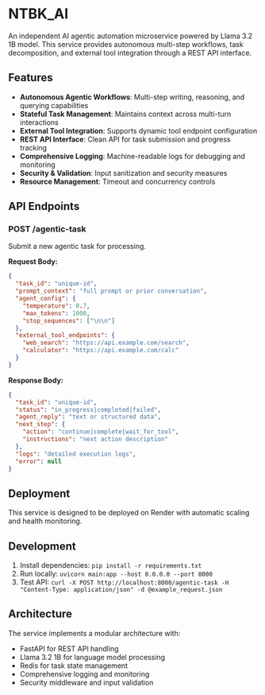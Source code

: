 # NTBK_AI

An independent AI agentic automation microservice powered by Llama 3.2 1B model. This service provides autonomous multi-step workflows, task decomposition, and external tool integration through a REST API interface.

## Features

- **Autonomous Agentic Workflows**: Multi-step writing, reasoning, and querying capabilities
- **Stateful Task Management**: Maintains context across multi-turn interactions
- **External Tool Integration**: Supports dynamic tool endpoint configuration
- **REST API Interface**: Clean API for task submission and progress tracking
- **Comprehensive Logging**: Machine-readable logs for debugging and monitoring
- **Security & Validation**: Input sanitization and security measures
- **Resource Management**: Timeout and concurrency controls

## API Endpoints

### POST /agentic-task

Submit a new agentic task for processing.

**Request Body:**
```json
{
  "task_id": "unique-id",
  "prompt_context": "full prompt or prior conversation",
  "agent_config": {
    "temperature": 0.7,
    "max_tokens": 1000,
    "stop_sequences": ["\n\n"]
  },
  "external_tool_endpoints": {
    "web_search": "https://api.example.com/search",
    "calculator": "https://api.example.com/calc"
  }
}
```

**Response Body:**
```json
{
  "task_id": "unique-id",
  "status": "in_progress|completed|failed",
  "agent_reply": "text or structured data",
  "next_step": {
    "action": "continue|complete|wait_for_tool",
    "instructions": "next action description"
  },
  "logs": "detailed execution logs",
  "error": null
}
```

## Deployment

This service is designed to be deployed on Render with automatic scaling and health monitoring.

## Development

1. Install dependencies: `pip install -r requirements.txt`
2. Run locally: `uvicorn main:app --host 0.0.0.0 --port 8000`
3. Test API: `curl -X POST http://localhost:8000/agentic-task -H "Content-Type: application/json" -d @example_request.json`

## Architecture

The service implements a modular architecture with:
- FastAPI for REST API handling
- Llama 3.2 1B for language model processing
- Redis for task state management
- Comprehensive logging and monitoring
- Security middleware and input validation
